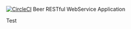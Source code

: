 [![CircleCI](https://circleci.com/gh/adebola/mssc-brewery-service.svg?style=svg)](https://circleci.com/gh/adebola/mssc-brewery-service)
Beer RESTful WebService Application

Test
